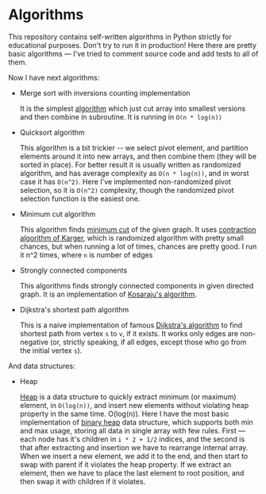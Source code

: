 # Algorithms

This repository contains self-written algorithms in Python strictly for educational purposes. Don't try to run it in production!
Here there are pretty basic algorithms — I've tried to comment source code and add tests to all of them.

Now I have next algorithms:

- Merge sort with inversions counting implementation
    
    It is the simplest [algorithm](https://en.wikipedia.org/wiki/Merge_sort) which just cut array into smallest versions and then combine in subroutine. It is running in `O(n * log(n))`

- Quicksort algorithm
    
    This algorithm is a bit trickier -- we select pivot element, and partition elements around it into new arrays, and then combine them (they will be sorted in place). For better result it is usually written as randomized algorithm, and has average complexity as `O(n * log(n))`, and in worst case it has `O(n^2)`. Here I've implemented non-randomized pivot selection, so it is `O(n^2)` complexity, though the randomized pivot selection function is the easiest one.

- Minimum cut algorithm
    
    This algorithm finds [minimum cut](https://en.wikipedia.org/wiki/Minimum_cut) of the given graph. It uses [contraction algorithm of Karger](https://en.wikipedia.org/wiki/Karger%27s_algorithm), which is randomized algorithm with pretty small chances, but when running a lot of times, chances are pretty good. I run it n^2 times, where `n` is number of edges

- Strongly connected components
    
    This algorithms finds strongly connected components in given directed graph. It is an implementation of [Kosaraju's algorithm](https://en.wikipedia.org/wiki/Kosaraju%27s_algorithm).

- Dijkstra's shortest path algorithm
    
    This is a naive implementation of famous [Dijkstra's algorithm](https://en.wikipedia.org/wiki/Dijkstra%27s_algorithm) to find shortest path from vertex `s` to `v`, if it exists. It works only edges are non-negative (or, strictly speaking, if all edges, except those who go from the initial vertex `s`).

And data structures:

- Heap

    [Heap](https://en.wikipedia.org/wiki/Heap_%28data_structure%29) is a data structure to quickly extract minimum (or maximum) element, in `O(log(n))`, and insert new elements without violating heap property in the same time. O(log(n)).
    Here I have the most basic implementation of [binary heap](https://en.wikipedia.org/wiki/Binary_heap) data structure, which supports both min and max usage, storing all data in single array with few rules. First — each node has it's children in `i * 2 + 1/2` indices, and the second is that after extracting and insertion we have to rearrange internal array. When we insert a new element, we add it to the end, and then start to swap with parent if it violates the heap property. If we extract an element, then we have to place the last element to root position, and then swap it with children if it violates. 
